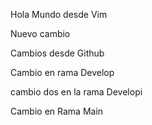 Hola Mundo desde Vim

Nuevo cambio


Cambios desde Github

Cambio en rama Develop

cambio dos en la rama Developi


Cambio en Rama Main
